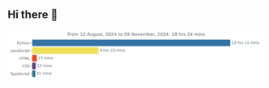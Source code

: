## Hi there 👋

<img
  src="https://github.com/Ex0TiiC24/Ex0TiiC24/blob/main/images/stat.svg"
  alt="Alternative Text"
/>
